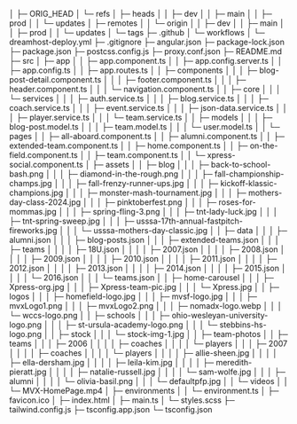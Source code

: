 │ ├─ ORIG_HEAD
│ └─ refs
│ ├─ heads
│ │ ├─ dev
│ │ ├─ main
│ │ ├─ prod
│ │ └─ updates
│ ├─ remotes
│ │ └─ origin
│ │ ├─ dev
│ │ ├─ main
│ │ ├─ prod
│ │ └─ updates
│ └─ tags
├─ .github
│ └─ workflows
│ └─ dreamhost-deploy.yml
├─ .gitignore
├─ angular.json
├─ package-lock.json
├─ package.json
├─ postcss.config.js
├─ proxy.conf.json
├─ README.md
├─ src
│ ├─ app
│ │ ├─ app.component.ts
│ │ ├─ app.config.server.ts
│ │ ├─ app.config.ts
│ │ ├─ app.routes.ts
│ │ ├─ components
│ │ │ ├─ blog-post-detail.component.ts
│ │ │ ├─ footer.component.ts
│ │ │ ├─ header.component.ts
│ │ │ └─ navigation.component.ts
│ │ ├─ core
│ │ │ └─ services
│ │ │ ├─ auth.service.ts
│ │ │ ├─ blog.service.ts
│ │ │ ├─ coach.service.ts
│ │ │ ├─ event.service.ts
│ │ │ ├─ json-data.service.ts
│ │ │ ├─ player.service.ts
│ │ │ └─ team.service.ts
│ │ ├─ models
│ │ │ ├─ blog-post.model.ts
│ │ │ ├─ team.model.ts
│ │ │ └─ user.model.ts
│ │ └─ pages
│ │ ├─ all-aboard.component.ts
│ │ ├─ alumni.component.ts
│ │ ├─ extended-team.component.ts
│ │ ├─ home.component.ts
│ │ ├─ on-the-field.component.ts
│ │ ├─ team.component.ts
│ │ └─ xpress-social.component.ts
│ ├─ assets
│ │ ├─ blog
│ │ │ ├─ back-to-school-bash.png
│ │ │ ├─ diamond-in-the-rough.png
│ │ │ ├─ fall-championship-champs.jpg
│ │ │ ├─ fall-frenzy-runner-ups.jpg
│ │ │ ├─ kickoff-klassic-champions.jpg
│ │ │ ├─ monster-mash-tournament.jpg
│ │ │ ├─ mothers-day-class-2024.jpg
│ │ │ ├─ pinktoberfest.png
│ │ │ ├─ roses-for-mommas.jpg
│ │ │ ├─ spring-fling-3.png
│ │ │ ├─ tnt-lady-luck.jpg
│ │ │ ├─ tnt-spring-sweep.jpg
│ │ │ ├─ usssa-17th-annual-fastpitch-fireworks.jpg
│ │ │ └─ usssa-mothers-day-classic.jpg
│ │ ├─ data
│ │ │ ├─ alumni.json
│ │ │ ├─ blog-posts.json
│ │ │ ├─ extended-teams.json
│ │ │ ├─ teams
│ │ │ │ ├─ 18U.json
│ │ │ │ ├─ 2007.json
│ │ │ │ ├─ 2008.json
│ │ │ │ ├─ 2009.json
│ │ │ │ ├─ 2010.json
│ │ │ │ ├─ 2011.json
│ │ │ │ ├─ 2012.json
│ │ │ │ ├─ 2013.json
│ │ │ │ ├─ 2014.json
│ │ │ │ ├─ 2015.json
│ │ │ │ └─ 2016.json
│ │ │ └─ teams.json
│ │ ├─ home-carousel
│ │ │ ├─ Xpress-org.jpg
│ │ │ ├─ Xpress-team-pic.jpg
│ │ │ └─ Xpress.jpg
│ │ ├─ logos
│ │ │ ├─ homefield-logo.jpg
│ │ │ ├─ mvsf-logo.jpg
│ │ │ ├─ mvxLogo1.png
│ │ │ ├─ mvxLogo2.png
│ │ │ ├─ nomadx-logo.webp
│ │ │ └─ wccs-logo.png
│ │ ├─ schools
│ │ │ ├─ ohio-wesleyan-university-logo.png
│ │ │ ├─ st-ursula-academy-logo.png
│ │ │ └─ stebbins-hs-logo.png
│ │ ├─ stock
│ │ │ └─ stock-img-1.jpg
│ │ ├─ team-photos
│ │ ├─ teams
│ │ │ ├─ 2006
│ │ │ │ ├─ coaches
│ │ │ │ └─ players
│ │ │ ├─ 2007
│ │ │ │ ├─ coaches
│ │ │ │ └─ players
│ │ │ │ ├─ allie-sheen.jpg
│ │ │ │ ├─ ella-dersham.jpg
│ │ │ │ ├─ leila-kim.jpg
│ │ │ │ ├─ meredith-pieratt.jpg
│ │ │ │ ├─ natalie-russell.jpg
│ │ │ │ └─ sam-wolfe.jpg
│ │ │ ├─ alumni
│ │ │ │ └─ olivia-basil.png
│ │ │ └─ defaultpfp.jpg
│ │ └─ videos
│ │ └─ MVX-HomePage.mp4
│ ├─ environments
│ │ └─ environment.ts
│ ├─ favicon.ico
│ ├─ index.html
│ ├─ main.ts
│ └─ styles.scss
├─ tailwind.config.js
├─ tsconfig.app.json
└─ tsconfig.json

```

```
